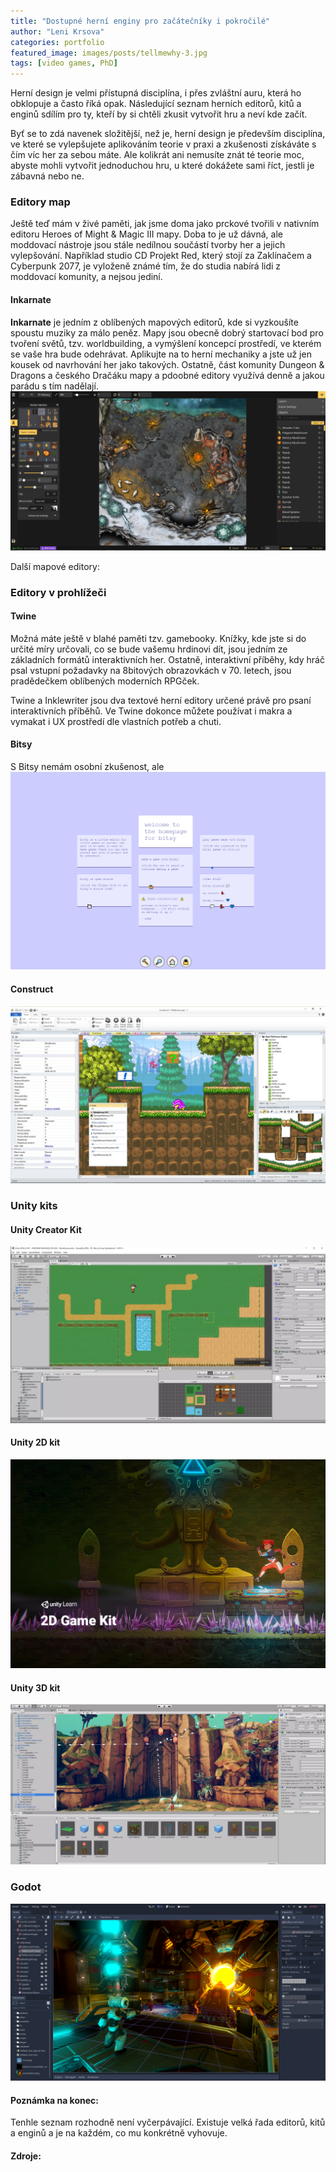 ```yaml
---
title: "Dostupné herní enginy pro začátečníky i pokročilé"
author: "Leni Krsova"
categories: portfolio
featured_image: images/posts/tellmewhy-3.jpg
tags: [video games, PhD]
---
```


Herní design je velmi přístupná disciplína, i přes zvláštní auru, která ho obklopuje a často říká opak. Následující seznam herních editorů, kitů a enginů sdílím pro ty, kteří by si chtěli zkusit vytvořit hru a neví kde začít.

Byť se to zdá navenek složitější, než je, herní design je především disciplína, ve které se vylepšujete aplikováním teorie v praxi a zkušenosti získáváte s čím víc her za sebou máte. Ale kolikrát ani nemusíte znát té teorie moc, abyste mohli vytvořit jednoduchou hru, u které dokážete sami říct, jestli je zábavná nebo ne. 

### Editory map
Ještě teď mám v živé paměti, jak jsme doma jako prckové tvořili v nativním editoru Heroes of Might & Magic III mapy. Doba to je už dávná, ale moddovací nástroje jsou stále nedílnou součástí tvorby her a jejich vylepšování. Například studio CD Projekt Red, který stojí za Zaklínačem a Cyberpunk 2077, je vyloženě známé tím, že do studia nabírá lidi z moddovací komunity, a nejsou jediní.

#### Inkarnate
**Inkarnate** je jedním z oblíbených mapových editorů, kde si vyzkoušíte spoustu muziky za málo peněz. Mapy jsou obecně dobrý startovací bod pro tvoření světů, tzv. worldbuilding, a vymýšlení koncepcí prostředí, ve kterém se vaše hra bude odehrávat. Aplikujte na to herní mechaniky a jste už jen kousek od navrhování her jako takových. Ostatně, část komunity Dungeon & Dragons a českého Dračáku mapy a pdoobné editory využívá denně a jakou parádu s tím nadělají.
![](/images/posts/engines/inkarnate.PNG)

Další mapové editory: 

### Editory v prohlížeči

#### Twine
Možná máte ještě v blahé paměti tzv. gamebooky. Knížky, kde jste si do určité míry určovali, co se bude vašemu hrdinovi dít, jsou jedním ze základních formátů interaktivních her. Ostatně, interaktivní příběhy, kdy hráč psal vstupní požadavky na 8bitových obrazovkách v 70. letech, jsou pradědečkem oblíbených moderních RPGček.

Twine a Inklewriter jsou dva textové herní editory určené právě pro psaní interaktivních příběhů. Ve Twine dokonce můžete používat i makra a vymakat i UX prostředí dle vlastních potřeb a chuti.

#### Bitsy
S Bitsy nemám osobní zkušenost, ale 
![](/images/posts/engines/bitsy.PNG)

#### Construct
![](/images/posts/engines/construct.jpg)

### Unity kits

#### Unity Creator Kit
![](/images/posts/engines/unity-creator-kit.PNG)

#### Unity 2D kit
![](/images/posts/engines/unity-2dkit.PNG)

#### Unity 3D kit
![](/images/posts/engines/unity-3dkit.PNG)

### Godot
![](/images/posts/engines/godot.PNG)

#### Poznámka na konec:
Tenhle seznam rozhodně není vyčerpávající. Existuje velká řada editorů, kitů a enginů a je na každém, co mu konkrétně vyhovuje.

#### Zdroje:
[^1]: https://gg.deals/dlc/basic-platformer-game-engine-for-construct-2-and-3/
